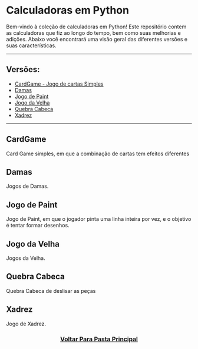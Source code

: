 # Calculadoras em Python

Bem-vindo à coleção de calculadoras em Python! Este repositório contem as calculadoras que fiz ao longo do tempo, bem como suas melhorias e adições. Abaixo você encontrará uma visão geral das diferentes versões e suas características.

---

## Versões:

- [CardGame - Jogo de cartas Simples](CardGame)
- [Damas](Damas)
- [Jogo de Paint](JogoPaint)
- [Jogo da Velha](JogodaVelha)
- [Quebra Cabeca](QuebraCabeca)
- [Xadrez](Xadrez)

---

## CardGame<a name="CardGame"></a>

Card Game simples, em que a combinação de cartas tem efeitos diferentes

## Damas<a name="Damas"></a>

Jogos de Damas.

## Jogo de Paint <a name="Jogo de Paint"></a>

Jogo de Paint, em que o jogador pinta uma linha inteira por vez, e o objetivo é tentar formar desenhos.

## Jogo da Velha<a name="JogoVelha"></a>

Jogos da Velha.

## Quebra Cabeca<a name="QuebraCabeca"></a>

Quebra Cabeca de deslisar as peças

## Xadrez<a name="Xadrez"></a>

Jogo de Xadrez.

<H3 align="center">
<a href="https://github.com/Hilster00/Jogos">
Voltar Para Pasta Principal
</a>
</H3>

